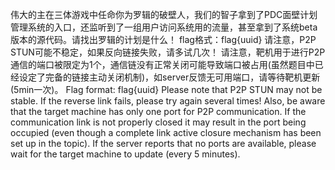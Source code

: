 伟大的主在三体游戏中任命你为罗辑的破壁人，我们的智子拿到了PDC面壁计划管理系统的入口，还监听到了一组用户访问系统用的流量，甚至拿到了系统beta版本的源代码。请找出罗辑的计划是什么！
flag格式：flag{uuid}
请注意，P2P STUN可能不稳定，如果反向链接失败，请多试几次！
请注意，靶机用于进行P2P通信的端口被限定为1个，通信链没有正常关闭可能导致端口被占用(虽然题目中已经设定了完备的链接主动关闭机制)，如server反馈无可用端口，请等待靶机更新(5min一次)。
Flag format: flag{uuid}
Please note that P2P STUN may not be stable. If the reverse link fails, please try again several times! Also, be aware that the target machine has only one port for P2P communication. If the communication link is not properly closed it may result in the port being occupied (even though a complete link active closure mechanism has been set up in the topic). If the server reports that no ports are available, please wait for the target machine to update (every 5 minutes).
